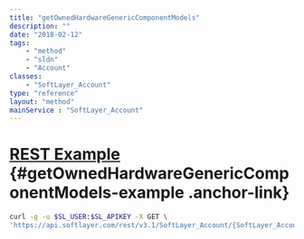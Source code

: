 ```yaml
---
title: "getOwnedHardwareGenericComponentModels"
description: ""
date: "2018-02-12"
tags:
    - "method"
    - "sldn"
    - "Account"
classes:
    - "SoftLayer_Account"
type: "reference"
layout: "method"
mainService : "SoftLayer_Account"
---
```


# [REST Example](#getOwnedHardwareGenericComponentModels-example) <a href="/article/rest/"><i class="fas fa-question"></i></a> {#getOwnedHardwareGenericComponentModels-example .anchor-link} 
```bash
curl -g -u $SL_USER:$SL_APIKEY -X GET \
'https://api.softlayer.com/rest/v3.1/SoftLayer_Account/{SoftLayer_AccountID}/getOwnedHardwareGenericComponentModels'
```
